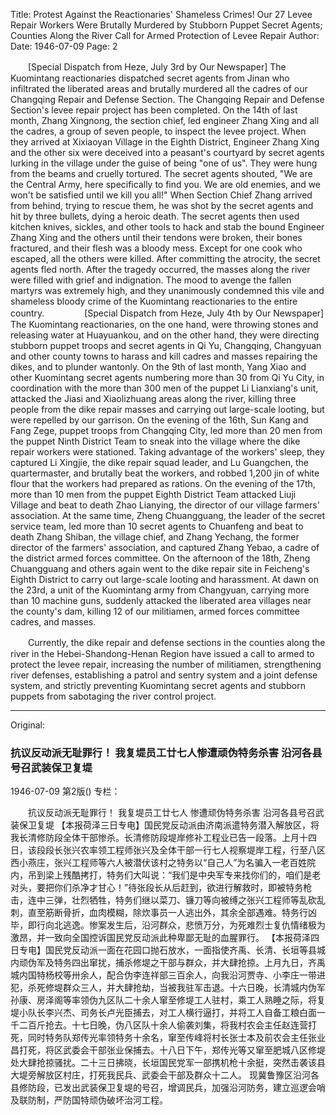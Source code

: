 Title: Protest Against the Reactionaries' Shameless Crimes! Our 27 Levee Repair Workers Were Brutally Murdered by Stubborn Puppet Secret Agents; Counties Along the River Call for Armed Protection of Levee Repair
Author:
Date: 1946-07-09
Page: 2

　　[Special Dispatch from Heze, July 3rd by Our Newspaper] The Kuomintang reactionaries dispatched secret agents from Jinan who infiltrated the liberated areas and brutally murdered all the cadres of our Changqing Repair and Defense Section. The Changqing Repair and Defense Section's levee repair project has been completed. On the 14th of last month, Zhang Xingnong, the section chief, led engineer Zhang Xing and all the cadres, a group of seven people, to inspect the levee project. When they arrived at Xixiaoyan Village in the Eighth District, Engineer Zhang Xing and the other six were deceived into a peasant's courtyard by secret agents lurking in the village under the guise of being "one of us". They were hung from the beams and cruelly tortured. The secret agents shouted, "We are the Central Army, here specifically to find you. We are old enemies, and we won't be satisfied until we kill you all!" When Section Chief Zhang arrived from behind, trying to rescue them, he was shot by the secret agents and hit by three bullets, dying a heroic death. The secret agents then used kitchen knives, sickles, and other tools to hack and stab the bound Engineer Zhang Xing and the others until their tendons were broken, their bones fractured, and their flesh was a bloody mess. Except for one cook who escaped, all the others were killed. After committing the atrocity, the secret agents fled north. After the tragedy occurred, the masses along the river were filled with grief and indignation. The mood to avenge the fallen martyrs was extremely high, and they unanimously condemned this vile and shameless bloody crime of the Kuomintang reactionaries to the entire country.
　　
　　[Special Dispatch from Heze, July 4th by Our Newspaper] The Kuomintang reactionaries, on the one hand, were throwing stones and releasing water at Huayuankou, and on the other hand, they were directing stubborn puppet troops and secret agents in Qi Yu, Changqing, Changyuan and other county towns to harass and kill cadres and masses repairing the dikes, and to plunder wantonly. On the 9th of last month, Yang Xiao and other Kuomintang secret agents numbering more than 30 from Qi Yu City, in coordination with the more than 300 men of the puppet Li Lianxiang's unit, attacked the Jiasi and Xiaolizhuang areas along the river, killing three people from the dike repair masses and carrying out large-scale looting, but were repelled by our garrison. On the evening of the 16th, Sun Kang and Fang Zege, puppet troops from Changqing City, led more than 20 men from the puppet Ninth District Team to sneak into the village where the dike repair workers were stationed. Taking advantage of the workers' sleep, they captured Li Xingjie, the dike repair squad leader, and Lu Guangchen, the quartermaster, and brutally beat the workers, and robbed 1,200 jin of white flour that the workers had prepared as rations. On the evening of the 17th, more than 10 men from the puppet Eighth District Team attacked Liuji Village and beat to death Zhao Lianying, the director of our village farmers' association. At the same time, Zheng Chuangguang, the leader of the secret service team, led more than 10 secret agents to Chuanfeng and beat to death Zhang Shiban, the village chief, and Zhang Yechang, the former director of the farmers' association, and captured Zhang Yebao, a cadre of the district armed forces committee. On the afternoon of the 18th, Zheng Chuangguang and others again went to the dike repair site in Feicheng's Eighth District to carry out large-scale looting and harassment. At dawn on the 23rd, a unit of the Kuomintang army from Changyuan, carrying more than 10 machine guns, suddenly attacked the liberated area villages near the county's dam, killing 12 of our militiamen, armed forces committee cadres, and masses.

　　Currently, the dike repair and defense sections in the counties along the river in the Hebei-Shandong-Henan Region have issued a call to armed to protect the levee repair, increasing the number of militiamen, strengthening river defenses, establishing a patrol and sentry system and a joint defense system, and strictly preventing Kuomintang secret agents and stubborn puppets from sabotaging the river control project.



<hr /> 

Original: 


### 抗议反动派无耻罪行！  我复堤员工廿七人惨遭顽伪特务杀害  沿河各县号召武装保卫复堤

1946-07-09
第2版()
专栏：

　　抗议反动派无耻罪行！
    我复堤员工廿七人
    惨遭顽伪特务杀害
    沿河各县号召武装保卫复堤
    【本报荷泽三日专电】国民党反动派由济南派遣特务潜入解放区，将我长清修防段全体干部惨杀。长清修防段堤岸修补工程业已告一段落。上月十四日，该段段长张兴农率领工程师张兴及全体干部一行七人视察堤岸工程，行至八区西小燕庄，张兴工程师等六人被潜伏该村之特务以“自己人”为名骗入一老百姓院内，吊到梁上残酷拷打，特务们大叫说：“我们是中央军专来找你们的，咱们是老对头，要把你们杀净才甘心！”待张段长从后赶到，欲进行解救时，即被特务枪击，连中三弹，壮烈牺牲，特务们继以菜刀、镰刀等向被缚之张兴工程师等乱砍乱刺，直至筋断骨折，血肉模糊，除炊事员一人逃出外，其余全部遇难。特务行凶毕，即行向北逃逸。惨案发生后，沿河群众，悲愤万分，为死难烈士复仇情绪极为激昂，并一致向全国控诉国民党反动派此种卑鄙无耻的血腥罪行。
    【本报荷泽四日专电】国民党反动派一面在花园口抛石放水，一面指使齐禹、长清、长垣等县城内顽伪军及特务四出窜扰，捕杀修堤之干部与群众，并大肆抢掠。上月九日，齐禹城内国特杨校等卅余人，配合伪李连祥部三百余人，向我沿河贾寺、小李庄一带进犯，杀死修堤群众三人，并大肆抢劫，当被我驻军击退。十六日晚，长清城内伪军孙康、房泽阁等率领伪九区队二十余人窜至修堤工人驻村，乘工人熟睡之际，将复堤小队长李兴杰、司务长卢光臣捕去，对工人横行逼打，并将工人自备工粮白面一千二百斤抢去。十七日晚，伪八区队十余人偷袭刘集，将我村农会主任赵连营打死，同时特务队郑传光率领特务十余名，窜至传峰将村长张士本及前农会主任张业昌打死，将区武委会干部张业保捕去。十八日下午，郑传光等又窜至肥城八区修堤处大肆抢掠骚扰。二十三日拂晓，长垣国民党军一部携机枪十余挺，突然击袭该县大堤旁解放区村庄，打死我民兵、武委会干部及群众十二人。
    现冀鲁豫区沿河各县修防段，已发出武装保卫复堤的号召，增调民兵，加强沿河防务，建立巡逻会哨及联防制，严防国特顽伪破坏治河工程。
